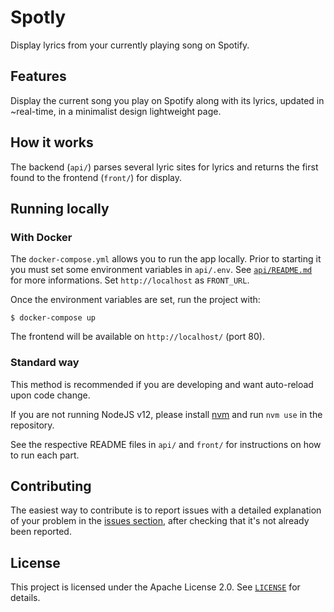 # Spotly

Display lyrics from your currently playing song on Spotify.

## Features

Display the current song you play on Spotify along with its lyrics, updated in
~real-time, in a minimalist design lightweight page.

## How it works

The backend (`api/`) parses several lyric sites for lyrics and returns the first
found to the frontend (`front/`) for display.

## Running locally

### With Docker

The `docker-compose.yml` allows you to run the app locally. Prior to starting it
you must set some environment variables in `api/.env`. See
[`api/README.md`](https://github.com/maximelouet/spotly/blob/master/api/README.md)
for more informations. Set `http://localhost` as `FRONT_URL`.

Once the environment variables are set, run the project with:

```shell
$ docker-compose up
```

The frontend will be available on `http://localhost/` (port 80).

### Standard way

This method is recommended if you are developing and want auto-reload upon code
change.

If you are not running NodeJS v12, please install
[nvm](https://github.com/nvm-sh/nvm) and run `nvm use` in the repository.

See the respective README files in `api/` and `front/` for instructions on how
to run each part.

## Contributing

The easiest way to contribute is to report issues with a detailed explanation of
your problem in the [issues
section](https://github.com/maximelouet/spotly/issues), after checking that it's
not already been reported.

## License

This project is licensed under the Apache License 2.0. See
[`LICENSE`](https://github.com/maximelouet/spotly/blob/master/LICENSE) for
details.
